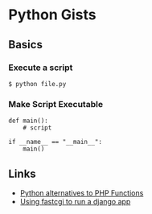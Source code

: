 # Python Gists

## Basics 

### Execute a script

    $ python file.py

### Make Script Executable

    def main():
        # script

    if __name__ == "__main__":
        main()


## Links

- [Python alternatives to PHP Functions](http://www.php2python.com/)
- [Using fastcgi to run a django app](http://support.hostgator.com/articles/django-with-fastcgi)